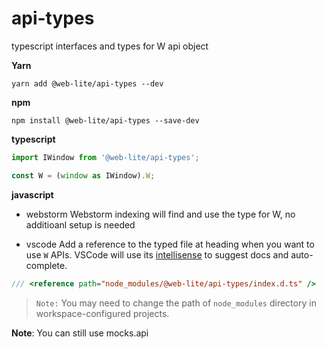 # api-types

typescript interfaces and types for W api object

**Yarn**

```
yarn add @web-lite/api-types --dev
```

**npm**

```
npm install @web-lite/api-types --save-dev
```

**typescript**

```ts
import IWindow from '@web-lite/api-types';

const W = (window as IWindow).W;
```

**javascript**

- webstorm
  Webstorm indexing will find and use the type for W, no additioanl setup is needed

- vscode
  Add a reference to the typed file at heading when you want to use `W` APIs. VSCode will use its [intellisense](https://code.visualstudio.com/docs/editor/intellisense) to suggest docs and auto-complete.

```js
/// <reference path="node_modules/@web-lite/api-types/index.d.ts" />
```

> `Note:` You may need to change the path of `node_modules` directory in workspace-configured projects.

**Note**: You can still use mocks.api
